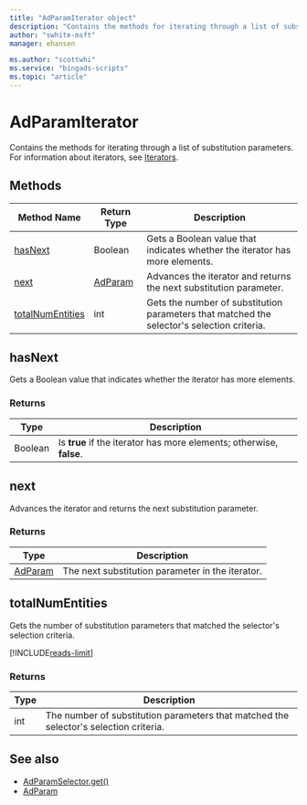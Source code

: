 ```yaml
---
title: "AdParamIterator object"
description: "Contains the methods for iterating through a list of substitution parameters."
author: "swhite-msft"
manager: ehansen

ms.author: "scottwhi"
ms.service: "bingads-scripts"
ms.topic: "article"
---
```


# AdParamIterator

Contains the methods for iterating through a list of substitution parameters. For information about iterators, see [Iterators](../concepts/iterators.md).


## Methods
|Method Name|Return Type|Description|
|-|-|-
[hasNext](#hasnext)|Boolean|Gets a Boolean value that indicates whether the iterator has more elements.
[next](#next)|[AdParam](AdParam.md)|Advances the iterator and returns the next substitution parameter.
[totalNumEntities](#totalnumentities)|int|Gets the number of substitution parameters that matched the selector's selection criteria.

## <a name="hasnext"></a>hasNext
Gets a Boolean value that indicates whether the iterator has more elements.

### Returns
|Type|Description|
|-|-
Boolean|Is **true** if the iterator has more elements; otherwise, **false**.

## <a name="next"></a>next
Advances the iterator and returns the next substitution parameter.

### Returns
|Type|Description|
|-|-
[AdParam](AdParam.md)|The next substitution parameter in the iterator.

## <a name="totalnumentities"></a>totalNumEntities
Gets the number of substitution parameters that matched the selector's selection criteria. 

[!INCLUDE[reads-limit](../includes/reads-limit.md)]

### Returns
|Type|Description|
|-|-
int|The number of substitution parameters that matched the selector's selection criteria.



## See also
- [AdParamSelector.get()](AdParamSelector.md#get)
- [AdParam](AdParam.md)
